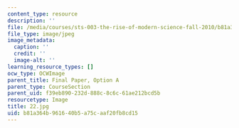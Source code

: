 ```yaml
---
content_type: resource
description: ''
file: /media/courses/sts-003-the-rise-of-modern-science-fall-2010/b81a364b961640b5a75caaf20fb8cd15_22.jpg
file_type: image/jpeg
image_metadata:
  caption: ''
  credit: ''
  image-alt: ''
learning_resource_types: []
ocw_type: OCWImage
parent_title: Final Paper, Option A
parent_type: CourseSection
parent_uid: f39eb890-232d-888c-8c6c-61ae212bcd5b
resourcetype: Image
title: 22.jpg
uid: b81a364b-9616-40b5-a75c-aaf20fb8cd15
---
```

